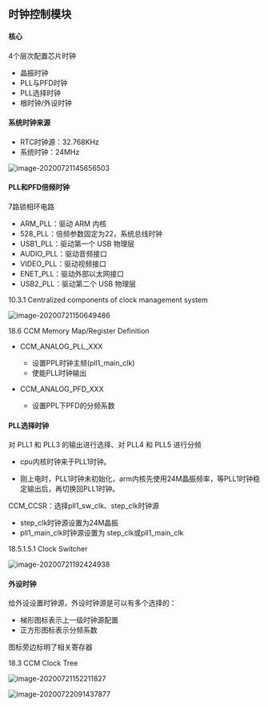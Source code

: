 ## 时钟控制模块

#### 核心

4个层次配置芯片时钟

- 晶振时钟
- PLL与PFD时钟
- PLL选择时钟
- 根时钟/外设时钟

#### 系统时钟来源

- RTC时钟源：32.768KHz
- 系统时钟：24MHz

![image-20200721145656503](C:\Users\admin\AppData\Roaming\Typora\typora-user-images\image-20200721145656503.png)



#### PLL和PFD倍频时钟

7路锁相环电路

-  ARM_PLL：驱动 ARM 内核
-  528_PLL：倍频参数固定为22，系统总线时钟
-  USB1_PLL：驱动第一个 USB 物理层
-  AUDIO_PLL：驱动音频接口
-  VIDEO_PLL：驱动视频接口
-  ENET_PLL：驱动外部以太网接口
-  USB2_PLL：驱动第二个 USB 物理层

10.3.1 Centralized components of clock management system  

![image-20200721150649486](C:\Users\admin\AppData\Roaming\Typora\typora-user-images\image-20200721150649486.png)

18.6 CCM Memory Map/Register Definition  

- CCM_ANALOG_PLL_XXX
   - 设置PPL时钟主频(pll1_main_clk)
   - 使能PLL时钟输出

- CCM_ANALOG_PFD_XXX
  - 设置PPL下PFD的分频系数



#### PLL选择时钟

对 PLL1 和 PLL3 的输出进行选择、对 PLL4 和 PLL5 进行分频

- cpu内核时钟来于PLL1时钟。

- 刚上电时，PLL1时钟未初始化，arm内核先使用24M晶振频率，等PLL1时钟稳定输出后，再切换回PLL1时钟。



CCM_CCSR：选择pll1_sw_clk、step_clk时钟源

- step_clk时钟源设置为24M晶振
- pll1_main_clk时钟源设置为 step_clk或pll1_main_clk



18.5.1.5.1 Clock Switcher  

![image-20200721192424938](C:\Users\admin\AppData\Roaming\Typora\typora-user-images\image-20200721192424938.png)



#### 外设时钟

给外设设置时钟源，外设时钟源是可以有多个选择的：

- 梯形图标表示上一级时钟源配置
- 正方形图标表示分频系数

图标旁边标明了相关寄存器

18.3 CCM Clock Tree  

![image-20200721152211827](C:\Users\admin\AppData\Roaming\Typora\typora-user-images\image-20200721152211827.png)

![image-20200722091437877](C:\Users\admin\AppData\Roaming\Typora\typora-user-images\image-20200722091437877.png)